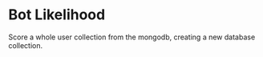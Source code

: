# Bot Likelihood

Score a whole user collection from the mongodb, creating a new database collection.